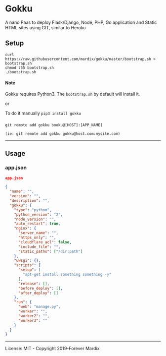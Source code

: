# Gokku

A nano Paas to deploy Flask/Django, Node, PHP, Go application and Static HTML sites using GIT, similar to Heroku

## Setup

```
curl https://raw.githubusercontent.com/mardix/gokku/master/bootstrap.sh > bootstrap.sh
chmod 755 bootstrap.sh
./bootstrap.sh
```

#### Note

Gokku requires Python3. The `bootstrap.sh` by default will install it.

or

To do it manually `pip3 install gokku`


###

```
git remote add gokku booku@[HOST]:[APP_NAME]
```

`(ie: git remote add gokku gokku@host.com:mysite.com)`

---

## Usage

### app.json

``` json
app.json

{
  "name": "",
  "version": "",
  "description": "",
  "gokku": {
    "type": "python",
    "python_version": "2",
    "node_version": "",
    "auto_restart": true,
    "nginx": {
      "server_name": "",
      "https_only": "",
      "cloudflare_acl": false,
      "include_file": "",
      "static_paths": ["/dir:path"]
    },
    "uwsgi": {},
    "scripts": {
      "setup": [
        "apt-get install something something -y"
      ],
      "release": [],
      "before_deploy": [],
      "after_deploy": []
    },    
    "run": {
      "web": "manage.py",
      "worker": "",
      "worker2": "",
      "worker3": ""
    }
  }
}

```

---


License: MIT - Copyright 2019-Forever Mardix

